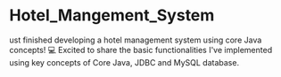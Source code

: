 # Hotel_Mangement_System
ust finished developing a hotel management system using core Java concepts! 💻 Excited to share the basic functionalities I've implemented using key concepts of Core Java, JDBC and MySQL database.
